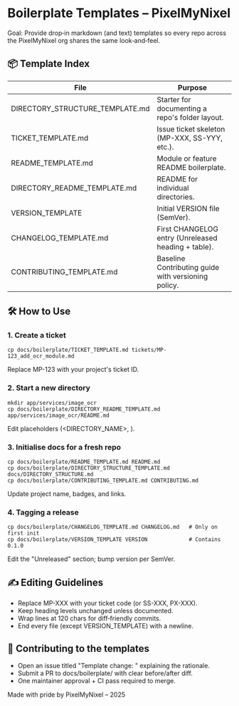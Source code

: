 # Boilerplate Templates – PixelMyNixel

Goal: Provide drop‑in markdown (and text) templates so every repo across the PixelMyNixel org shares the same look‑and‑feel.

## 📦 Template Index

| File | Purpose |
|------|---------|
| DIRECTORY_STRUCTURE_TEMPLATE.md | Starter for documenting a repo's folder layout. |
| TICKET_TEMPLATE.md | Issue ticket skeleton (MP-XXX, SS-YYY, etc.). |
| README_TEMPLATE.md | Module or feature README boilerplate. |
| DIRECTORY_README_TEMPLATE.md | README for individual directories. |
| VERSION_TEMPLATE | Initial VERSION file (SemVer). |
| CHANGELOG_TEMPLATE.md | First CHANGELOG entry (Unreleased heading + table). |
| CONTRIBUTING_TEMPLATE.md | Baseline Contributing guide with versioning policy. |

## 🛠 How to Use

### 1. Create a ticket

```
cp docs/boilerplate/TICKET_TEMPLATE.md tickets/MP-123_add_ocr_module.md
```

Replace MP-123 with your project's ticket ID.

### 2. Start a new directory

```
mkdir app/services/image_ocr
cp docs/boilerplate/DIRECTORY_README_TEMPLATE.md app/services/image_ocr/README.md
```

Edit placeholders (<DIRECTORY_NAME>, <PURPOSE>).

### 3. Initialise docs for a fresh repo

```
cp docs/boilerplate/README_TEMPLATE.md README.md
cp docs/boilerplate/DIRECTORY_STRUCTURE_TEMPLATE.md docs/DIRECTORY_STRUCTURE.md
cp docs/boilerplate/CONTRIBUTING_TEMPLATE.md CONTRIBUTING.md
```

Update project name, badges, and links.

### 4. Tagging a release

```
cp docs/boilerplate/CHANGELOG_TEMPLATE.md CHANGELOG.md   # Only on first init
cp docs/boilerplate/VERSION_TEMPLATE VERSION             # Contains 0.1.0
```

Edit the "Unreleased" section; bump version per SemVer.

## ✍️ Editing Guidelines

- Replace MP-XXX with your ticket code (or SS-XXX, PX-XXX).
- Keep heading levels unchanged unless documented.
- Wrap lines at 120 chars for diff‑friendly commits.
- End every file (except VERSION_TEMPLATE) with a newline.

## 🤝 Contributing to the templates

- Open an issue titled "Template change: " explaining the rationale.
- Submit a PR to docs/boilerplate/ with clear before/after diff.
- One maintainer approval + CI pass required to merge.

Made with pride by PixelMyNixel – 2025 